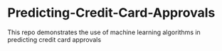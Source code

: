 # Predicting-Credit-Card-Approvals
This repo demonstrates the use of machine learning algorithms in predicting credit card approvals
